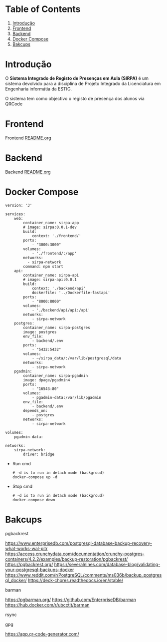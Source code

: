 
# Table of Contents

1.  [Introdução](#orgb3ee48d)
2.  [Frontend](#orgac91ed2)
3.  [Backend](#org103f9b7)
4.  [Docker Compose](#org7b82721)
5.  [Bakcups](#org10d306f)



<a id="orgb3ee48d"></a>

# Introdução

O **Sistema Integrado de Registo de Presenças em Aula (SIRPA)** é um sistema devolvido para a disciplina de Projeto Integrado da Licenciatura em Engenharia informátia da ESTIG.

O sistema tem como objectivo o registo de presença dos alunos via QRCode


<a id="orgac91ed2"></a>

# Frontend

Frontend [README.org](frontend/README.md)


<a id="org103f9b7"></a>

# Backend

Backend [README.org](backend/README.md)


<a id="org7b82721"></a>

# Docker Compose

    version: '3'
    
    services:
        web:
            container_name: sirpa-app
            # image: sirpa:0.0.1-dev
            build:
                context: './frontend/'
            ports:
                - "3000:3000"
            volumes:
                - './frontend/:/app'
            networks:
              - sirpa-network
            command: npm start
        api:
            container_name: sirpa-api
            # image: sirpa-api:0.0.1
            build:
                context: './backend/api'
                dockerfile: '../Dockerfile-fastapi'
            ports:
                - "8000:8000"
            volumes:
                - './backend/api/api:/api'
            networks:
                - sirpa-network
        postgres:
            container_name: sirpa-postgres
            image: postgres
            env_file:
                - backend/.env
            ports:
                - "5432:5432"
            volumes:
                - ~/sirpa_data/:/var/lib/postgresql/data
            networks:
                - sirpa-network
        pgadmin:
            container_name: sirpa-pgadmin
            image: dpage/pgadmin4
            ports:
                - "16543:80"
            volumes:
                - pgadmin-data:/var/lib/pgadmin
            env_file:
                - backend/.env
            depends_on:
                - postgres
            networks:
                - sirpa-network
    
    volumes:
        pgadmin-data:
    
    networks:
        sirpa-network:
            driver: bridge

-   Run cmd
    
        # -d is to run in detach mode (backgroud)
        docker-compose up -d

-   Stop cmd
    
        # -d is to run in detach mode (backgroud)
        docker-compose down


<a id="org10d306f"></a>

# Bakcups

pgbackrest

<https://www.enterprisedb.com/postgresql-database-backup-recovery-what-works-wal-pitr>
<https://access.crunchydata.com/documentation/crunchy-postgres-containers/4.2.2/examples/backup-restoration/pgbackrest/>
<https://pgbackrest.org/>
<https://severalnines.com/database-blog/validating-your-postgresql-backups-docker>
<https://www.reddit.com/r/PostgreSQL/comments/ms036b/backup_postgresql_docker/>
<https://deck-chores.readthedocs.io/en/stable/>

barman

<https://pgbarman.org/>
<https://github.com/EnterpriseDB/barman>
<https://hub.docker.com/r/ubcctlt/barman>

rsync

gpg

<https://app.qr-code-generator.com/>

